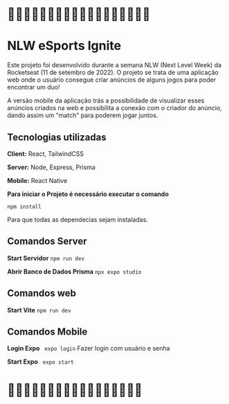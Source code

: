 # 🚀🚀🚀🚀🚀🚀🚀🚀🚀🚀🚀🚀🚀🚀🚀🚀🚀🚀
# NLW eSports Ignite

Este projeto foi desenvolvido durante a semana NLW (Next Level Week) da Rocketseat (11 de setembro de 2022). O projeto se trata de uma aplicação web onde o usuário consegue criar anúncios de alguns jogos para poder encontrar um duo!

A versão mobile da aplicação trás a possibilidade de visualizar esses anúncios criados na web e possibilita a conexão com o criador do anúncio, dando assim um "match" para poderem jogar juntos.

## Tecnologias utilizadas

**Client:** React, TailwindCSS

**Server:** Node, Express, Prisma

**Mobile:** React Native


**Para iniciar o Projeto é necessário executar o comando**

```npm install```

Para que todas as dependecias sejam instaladas.

## Comandos Server

**Start Servidor**
```npm run dev``` 

**Abrir Banco de Dados Prisma**
```npx expo studio```


## Comandos web

**Start Vite**
``` npm run dev ```

## Comandos Mobile

**Login Expo**
``` expo login```
Fazer login com usuário e senha

**Start Expo**
``` expo start```
# 🚀🚀🚀🚀🚀🚀🚀🚀🚀🚀🚀🚀🚀🚀🚀🚀🚀
